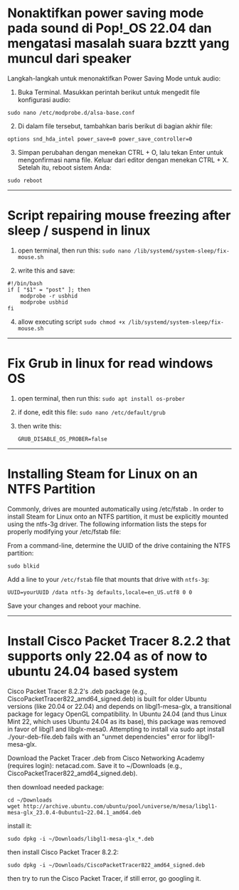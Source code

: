 # Nonaktifkan power saving mode pada sound di Pop!_OS 22.04 dan mengatasi masalah suara bzztt yang muncul dari speaker
Langkah-langkah untuk menonaktifkan Power Saving Mode untuk audio:

1.  Buka Terminal.
    Masukkan perintah berikut untuk mengedit file konfigurasi audio:

  `sudo nano /etc/modprobe.d/alsa-base.conf`

2.  Di dalam file tersebut, tambahkan baris berikut di bagian akhir file:

  `options snd_hda_intel power_save=0 power_save_controller=0`

3.  Simpan perubahan dengan menekan CTRL + O, lalu tekan Enter untuk mengonfirmasi nama file.
    Keluar dari editor dengan menekan CTRL + X.
    Setelah itu, reboot sistem Anda:

  `sudo reboot`

---

# Script repairing mouse freezing after sleep / suspend in linux

1. open terminal, then run this:
   `sudo nano /lib/systemd/system-sleep/fix-mouse.sh`

3. write this and save:
```
#!/bin/bash
if [ "$1" = "post" ]; then
    modprobe -r usbhid
    modprobe usbhid
fi
```

4. allow executing script
   `sudo chmod +x /lib/systemd/system-sleep/fix-mouse.sh`

---

# Fix Grub in linux for read windows OS

1. open terminal, then run this:
   `sudo apt install os-prober`

2. if done, edit this file:
   `sudo nano /etc/default/grub`

3. then write this:
    ```
    GRUB_DISABLE_OS_PROBER=false
    ```
---

# Installing Steam for Linux on an NTFS Partition

Commonly, drives are mounted automatically using /etc/fstab
. In order to install Steam for Linux onto an NTFS partition, it must be explicitly mounted using the ntfs-3g
driver. The following information lists the steps for properly modifying your /etc/fstab
file:

From a command-line, determine the UUID of the drive containing the NTFS partition:

```sudo blkid```


Add a line to your `/etc/fstab`
file that mounts that drive with `ntfs-3g`:


```UUID=yourUUID /data ntfs-3g defaults,locale=en_US.utf8 0 0```


Save your changes and reboot your machine.

---

# Install Cisco Packet Tracer 8.2.2 that supports only 22.04 as of now to ubuntu 24.04 based system

Cisco Packet Tracer 8.2.2's .deb package (e.g., CiscoPacketTracer822_amd64_signed.deb) is built for older Ubuntu versions (like 20.04 or 22.04) and depends on libgl1-mesa-glx, a transitional package for legacy OpenGL compatibility. In Ubuntu 24.04 (and thus Linux Mint 22, which uses Ubuntu 24.04 as its base), this package was removed in favor of libgl1 and libglx-mesa0. Attempting to install via sudo apt install ./your-deb-file.deb fails with an "unmet dependencies" error for libgl1-mesa-glx.

Download the Packet Tracer .deb from Cisco Networking Academy (requires login): netacad.com. Save it to ~/Downloads 
(e.g., CiscoPacketTracer822_amd64_signed.deb).

then download needed package:
```
cd ~/Downloads
wget http://archive.ubuntu.com/ubuntu/pool/universe/m/mesa/libgl1-mesa-glx_23.0.4-0ubuntu1~22.04.1_amd64.deb
```

install it:
```
sudo dpkg -i ~/Downloads/libgl1-mesa-glx_*.deb
```

then install Cisco Packet Tracer 8.2.2:
```
sudo dpkg -i ~/Downloads/CiscoPacketTracer822_amd64_signed.deb
```

then try to run the Cisco Packet Tracer, if still error, go googling it.

